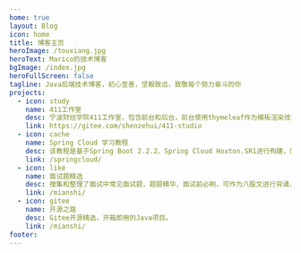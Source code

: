 ```yaml
---
home: true
layout: Blog
icon: home
title: 博客主页
heroImage: /touxiang.jpg
heroText: Marico的技术博客
bgImage: /index.jpg
heroFullScreen: false
tagline: Java后端技术博客，初心至善，坚毅致远，致敬每个努力奋斗的你
projects:
  - icon: study
    name: 411工作室
    desc: 宁波财经学院411工作室，包含前台和后台，前台使用thymeleaf作为模板渲染技术，后台基于Spring Boot+Vue+Elementui实现，实现Redis作为缓存限流，基于RabbitMQ搭建邮件服务器等
    link: https://gitee.com/shenzehui/411-studio
  - icon: cache
    name: Spring Cloud 学习教程
    desc: 该教程是基于Spring Boot 2.2.2、Spring Cloud Hoxton.SR1进行构建，同时还包括了Spring Cloud Alibaba以及分布式事务Seata的讲解，涵盖大部分应用场景。
    link: /springcloud/
  - icon: like
    name: 面试题精选
    desc: 搜集和整理了面试中常见面试题，题题精华，面试前必刷，可作为八股文进行背诵，涵盖了Java等绝大部分体系，助你斩获心仪的offer!！！
    link: /mianshi/  
  - icon: gitee
    name: 开源之路
    desc: Gitee开源精选，开箱即用的Java项目。
    link: /mianshi/  
footer: 
---
```

